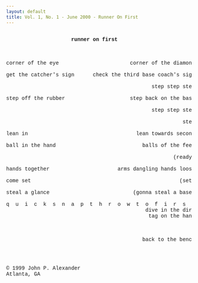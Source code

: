 ```yaml
---
layout: default
title: Vol. 1, No. 1 - June 2000 - Runner On First
---
```

<PRE>
<FONT FACE="Courier">
                     <B>runner on first</B>



corner of the eye                       corner of the diamond

get the catcher's sign      check the third base coach's sign

                                               step step step

step off the rubber                     step back on the base

                                               step step step

                                                         step

lean in                                   lean towards second

ball in the hand                            balls of the feet

                                                      (ready)

hands together                      arms dangling hands loose

come set                                                (set)

steal a glance                           (gonna steal a base)

q  u  i  c  k  s  n  a  p  t  h  r  o  w  t  o  f  i  r  s  t
                                             dive in the dirt
                                              tag on the hand



                                            back to the bench
</PRE>
<BR>
<BR>
<BR>
&copy; 1999 John P. Alexander<BR>
Atlanta, GA<BR>
